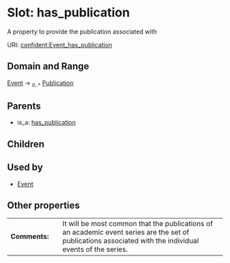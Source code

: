 
# Slot: has_publication


A property to provide the publication associated with

URI: [confident:Event_has_publication](https://raw.githubusercontent.com/TIBHannover/ConfIDent_schema/main/src/linkml/confident_schema.yaml#Event_has_publication)


## Domain and Range

[Event](Event.md) &#8594;  <sub>0..\*</sub> [Publication](Publication.md)

## Parents

 *  is_a: [has_publication](has_publication.md)

## Children


## Used by

 * [Event](Event.md)

## Other properties

|  |  |  |
| --- | --- | --- |
| **Comments:** | | It will be most common that the publications of an academic event series are the set of publications associated with the individual events of the series. |

